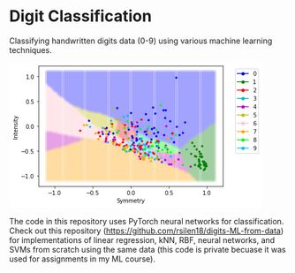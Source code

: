 # Digit Classification
Classifying handwritten digits data (0-9) using various machine learning techniques.

![plot](./digits-features-results.png)

The code in this repository uses PyTorch neural networks for classification.  Check out this repository (https://github.com/rsilen18/digits-ML-from-data) for implementations of linear regression, kNN, RBF, neural networks, and SVMs from scratch using the same data (this code is private becuase it was used for assignments in my ML course). 
